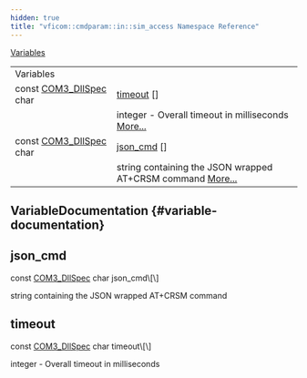 ```yaml
---
hidden: true
title: "vficom::cmdparam::in::sim_access Namespace Reference"
---
```


[Variables](#var-members)

|  |  |
|----|----|
| Variables |  |
| const <a href="libcom3_8h.md#af8173355d81a442e8fec1ebd507e3a36">COM3_DllSpec</a> char  | [timeout](#a2b4a0dc4f4178cae0b1a5abb7d0122de) \[\] |
|   | integer - Overall timeout in milliseconds [More\...](#a2b4a0dc4f4178cae0b1a5abb7d0122de)<br/> |
| const <a href="libcom3_8h.md#af8173355d81a442e8fec1ebd507e3a36">COM3_DllSpec</a> char  | [json_cmd](#a462c16af73a1fdeb0621e8971351714a) \[\] |
|   | string containing the JSON wrapped AT+CRSM command [More\...](#a462c16af73a1fdeb0621e8971351714a)<br/> |

## VariableDocumentation {#variable-documentation}

## json_cmd <a href="#a462c16af73a1fdeb0621e8971351714a" id="a462c16af73a1fdeb0621e8971351714a"></a>

<p>const <a href="libcom3_8h.md#af8173355d81a442e8fec1ebd507e3a36">COM3_DllSpec</a> char json_cmd\[\]</p>

string containing the JSON wrapped AT+CRSM command

## timeout <a href="#a2b4a0dc4f4178cae0b1a5abb7d0122de" id="a2b4a0dc4f4178cae0b1a5abb7d0122de"></a>

<p>const <a href="libcom3_8h.md#af8173355d81a442e8fec1ebd507e3a36">COM3_DllSpec</a> char timeout\[\]</p>

integer - Overall timeout in milliseconds
